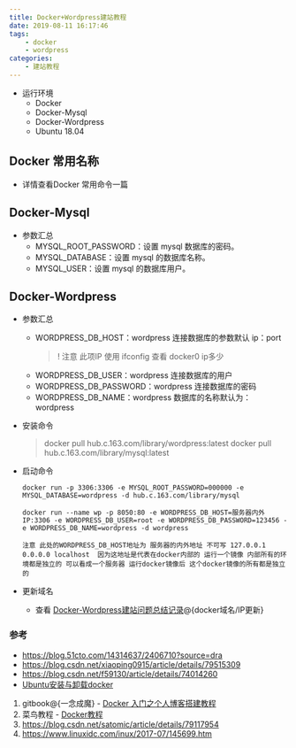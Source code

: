 ```yaml
---
title: Docker+Wordpress建站教程
date: 2019-08-11 16:17:46
tags:
    - docker
    - wordpress
categories:
    - 建站教程
---
```



- 运行环境
    - Docker
    - Docker-Mysql
    - Docker-Wordpress
    - Ubuntu 18.04

## Docker 常用名称
- 详情查看Docker 常用命令一篇


## Docker-Mysql
- 参数汇总
    - MYSQL_ROOT_PASSWORD：设置 mysql 数据库的密码。
    - MYSQL_DATABASE：设置 mysql 的数据库名称。
    - MYSQL_USER：设置 mysql 的数据库用户。

## Docker-Wordpress 
- 参数汇总
    - WORDPRESS_DB_HOST：wordpress 连接数据库的参数默认 ip：port 
        > ! 注意 此项IP 使用 ifconfig 查看 docker0 ip多少
    - WORDPRESS_DB_USER：wordpress 连接数据库的用户 
    - WORDPRESS_DB_PASSWORD：wordpress 连接数据库的密码
    - WORDPRESS_DB_NAME：wordpress 数据库的名称默认为：wordpress

- 安装命令
    > docker pull hub.c.163.com/library/wordpress:latest
    > docker pull hub.c.163.com/library/mysql:latest

- 启动命令
    ```
    docker run -p 3306:3306 -e MYSQL_ROOT_PASSWORD=000000 -e MYSQL_DATABASE=wordpress -d hub.c.163.com/library/mysql
 
    docker run --name wp -p 8050:80 -e WORDPRESS_DB_HOST=服务器内外IP:3306 -e WORDPRESS_DB_USER=root -e WORDPRESS_DB_PASSWORD=123456 -e WORDPRESS_DB_NAME=wordpress -d wordpress

    注意 此处的WORDPRESS_DB_HOST地址为 服务器的内外地址 不可写 127.0.0.1 0.0.0.0 localhost  因为这地址是代表在docker内部的 运行一个镜像 内部所有的环境都是独立的 可以看成一个服务器 运行docker镜像后 这个docker镜像的所有都是独立的  
    ```

- 更新域名
    - 查看 [Docker-Wordpress建站问题总结记录](https://tdou.cc/)@{docker域名/IP更新}


### 参考
- https://blog.51cto.com/14314637/2406710?source=dra
- https://blog.csdn.net/xiaoping0915/article/details/79515309
- https://blog.csdn.net/f59130/article/details/74014260
- [Ubuntu安装与卸载docker](https://blog.csdn.net/longzhoufeng/article/details/82421322)
1. gitbook@{一念成魔} - [Docker 入门之个人博客搭建教程](https://gitbook.cn/books/5b63feefd66d4772839a2418/index.html)
2. 菜鸟教程 - [Docker教程](https://www.runoob.com/docker/docker-tutorial.html)
3. https://blog.csdn.net/satomic/article/details/79117954 
4. https://www.linuxidc.com/inux/2017-07/145699.htm
